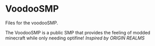 # VoodooSMP
Files for the voodooSMP.

The VoodooSMP is a public SMP that provides the feeling of modded minecraft while only needing optifine!
_Inspired by ORIGIN REALMS_
